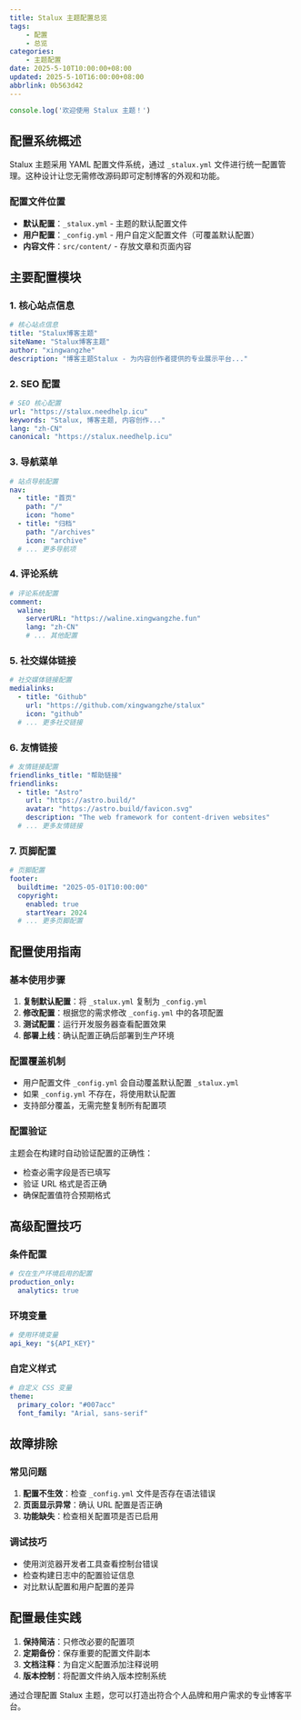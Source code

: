```yaml
---
title: Stalux 主题配置总览
tags:
    - 配置
    - 总览
categories:
    - 主题配置
date: 2025-5-10T10:00:00+08:00
updated: 2025-5-10T16:00:00+08:00
abbrlink: 0b563d42
---
```


```ts
console.log('欢迎使用 Stalux 主题！')
```

## 配置系统概述

Stalux 主题采用 YAML 配置文件系统，通过 `_stalux.yml` 文件进行统一配置管理。这种设计让您无需修改源码即可定制博客的外观和功能。

### 配置文件位置

- **默认配置**：`_stalux.yml` - 主题的默认配置文件
- **用户配置**：`_config.yml` - 用户自定义配置文件（可覆盖默认配置）
- **内容文件**：`src/content/` - 存放文章和页面内容

## 主要配置模块

### 1. 核心站点信息

```yaml
# 核心站点信息
title: "Stalux博客主题"
siteName: "Stalux博客主题"
author: "xingwangzhe"
description: "博客主题Stalux - 为内容创作者提供的专业展示平台..."
```

### 2. SEO 配置

```yaml
# SEO 核心配置
url: "https://stalux.needhelp.icu"
keywords: "Stalux, 博客主题, 内容创作..."
lang: "zh-CN"
canonical: "https://stalux.needhelp.icu"
```

### 3. 导航菜单

```yaml
# 站点导航配置
nav:
  - title: "首页"
    path: "/"
    icon: "home"
  - title: "归档"
    path: "/archives"
    icon: "archive"
  # ... 更多导航项
```

### 4. 评论系统

```yaml
# 评论系统配置
comment:
  waline:
    serverURL: "https://waline.xingwangzhe.fun"
    lang: "zh-CN"
    # ... 其他配置
```

### 5. 社交媒体链接

```yaml
# 社交媒体链接配置
medialinks:
  - title: "Github"
    url: "https://github.com/xingwangzhe/stalux"
    icon: "github"
  # ... 更多社交链接
```

### 6. 友情链接

```yaml
# 友情链接配置
friendlinks_title: "帮助链接"
friendlinks:
  - title: "Astro"
    url: "https://astro.build/"
    avatar: "https://astro.build/favicon.svg"
    description: "The web framework for content-driven websites"
  # ... 更多友情链接
```

### 7. 页脚配置

```yaml
# 页脚配置
footer:
  buildtime: "2025-05-01T10:00:00"
  copyright:
    enabled: true
    startYear: 2024
  # ... 更多页脚配置
```

## 配置使用指南

### 基本使用步骤

1. **复制默认配置**：将 `_stalux.yml` 复制为 `_config.yml`
2. **修改配置**：根据您的需求修改 `_config.yml` 中的各项配置
3. **测试配置**：运行开发服务器查看配置效果
4. **部署上线**：确认配置正确后部署到生产环境

### 配置覆盖机制

- 用户配置文件 `_config.yml` 会自动覆盖默认配置 `_stalux.yml`
- 如果 `_config.yml` 不存在，将使用默认配置
- 支持部分覆盖，无需完整复制所有配置项

### 配置验证

主题会在构建时自动验证配置的正确性：
- 检查必需字段是否已填写
- 验证 URL 格式是否正确
- 确保配置值符合预期格式

## 高级配置技巧

### 条件配置

```yaml
# 仅在生产环境启用的配置
production_only:
  analytics: true
```

### 环境变量

```yaml
# 使用环境变量
api_key: "${API_KEY}"
```

### 自定义样式

```yaml
# 自定义 CSS 变量
theme:
  primary_color: "#007acc"
  font_family: "Arial, sans-serif"
```

## 故障排除

### 常见问题

1. **配置不生效**：检查 `_config.yml` 文件是否存在语法错误
2. **页面显示异常**：确认 URL 配置是否正确
3. **功能缺失**：检查相关配置项是否已启用

### 调试技巧

- 使用浏览器开发者工具查看控制台错误
- 检查构建日志中的配置验证信息
- 对比默认配置和用户配置的差异

## 配置最佳实践

1. **保持简洁**：只修改必要的配置项
2. **定期备份**：保存重要的配置文件副本
3. **文档注释**：为自定义配置添加注释说明
4. **版本控制**：将配置文件纳入版本控制系统

通过合理配置 Stalux 主题，您可以打造出符合个人品牌和用户需求的专业博客平台。



